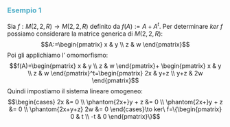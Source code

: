 ### <font color="#4bacc6">Esempio 1</font>

Sia $f:M(2,2,R)\to M(2,2,R)$ definito da $f(A):=A+A^t$.
Per determinare $ker\ f$ possiamo considerare la matrice generica di $M(2,2,R)$:
$$A:=\begin{pmatrix}
x & y \\
z & w
\end{pmatrix}$$
Poi gli applichiamo l’ omomorfismo:
$$f(A)=\begin{pmatrix}
x & y \\
z & w
\end{pmatrix}+
\begin{pmatrix}
x & y \\
z & w
\end{pmatrix}^t=\begin{pmatrix}
2x & y+z \\
y+z & 2w
\end{pmatrix}$$
Quindi impostiamo il sistema lineare omogeneo:
$$\begin{cases}
2x &= 0 \\
\phantom{2x+}y + z &= 0 \\
\phantom{2x+}y + z &= 0 \\
\phantom{2x+y+z} 2w &= 0
\end{cases}\to ker\ f=\{\begin{pmatrix}
0 & t \\
-t & 0
\end{pmatrix}\}$$
